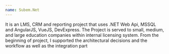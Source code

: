 ```yaml
---
name: Subem.Net
---
```


It is an LMS, CRM and reporting project that uses .NET Web Api, MSSQL and AngularJS, VueJS, DevExpress. The Project is served to small, medium, and large education companies within internal licensing system. From the beginning of project, I supported the architectural decisions and the workflow as well as the integration part
